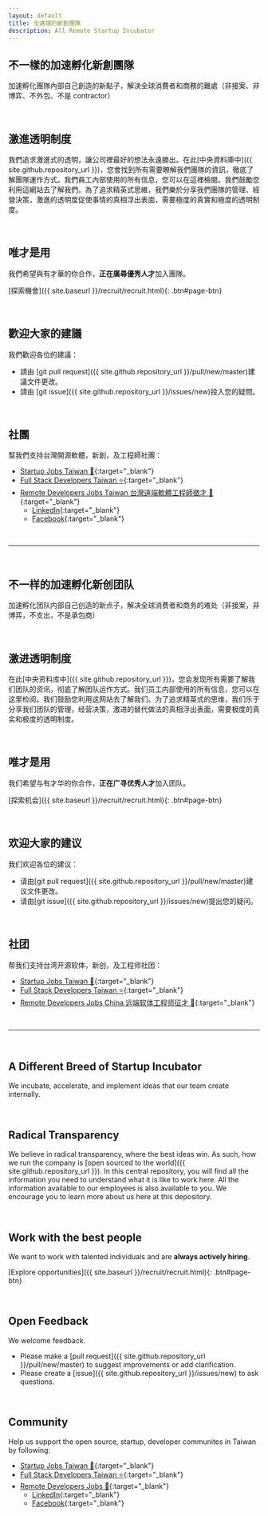 ```yaml
---
layout: default
title: 全遠端的新創團隊
description: All Remote Startup Incubator
---
```


<!---
[繁體](#zh-tw) \| [简体](#zh-cn) \| [English](#en)
-->

<a name="zh-tw"></a>

## 不一樣的加速孵化新創團隊

加速孵化團隊內部自己創造的新點子，解決全球消費者和商務的難處（非接案、非博弈、不外包、不是 contractor）

<br>

## 激進透明制度

我們追求激進式的透明，讓公司裡最好的想法永遠勝出。在此[中央資料庫中]({{ site.github.repository_url }})，您會找到所有需要瞭解我們團隊的資訊，徹底了解團隊運作方式。我們員工內部使用的所有信息，您可以在這裡檢閱。我們鼓勵您利用這網站去了解我們。為了追求精英式思維，我們樂於分享我們團隊的管理、經營決策，激進的透明度促使事情的真相浮出表面，需要極度的真實和極度的透明制度。


<br>

## 唯才是用

我們希望與有才華的你合作，**正在廣尋優秀人才**加入團隊。

[探索機會]({{ site.baseurl }}/recruit/recruit.html){: .btn#page-btn}

<br>

## 歡迎大家的建議

我們歡迎各位的建議：
* 請由 [git pull request]({{ site.github.repository_url }}/pull/new/master)建議文件更改。
* 請由 [git issue]({{ site.github.repository_url }}/issues/new)投入您的疑問。

<br>

## 社團

幫我們支持台灣開源軟體，新創，及工程師社團：

* [Startup Jobs Taiwan :rocket:](https://021tw.github.io/021tw.github.io/){:target="_blank"}
* [Full Stack Developers Taiwan :star:](https://stacktw.github.io/stacktw.github.io/){:target="_blank"}
* [Remote Developers Jobs Taiwan 台灣遠端軟體工程師徵才 :palm_tree:](https://www.linkedin.com/groups/10525064/){:target="_blank"}
	* [LinkedIn](https://www.linkedin.com/groups/10525064/){:target="_blank"}
	* [Facebook](https://www.facebook.com/groups/489046765360247/){:target="_blank"}

<br>

---

<br>

<a name="zh-cn"></a>

## 不一样的加速孵化新创团队

加速孵化团队内部自己创造的新点子，解决全球消费者和商务的难处（非接案，非博弈，不支出，不是承包商）

<br>

## 激进透明制度

在此[中央资料库中]({{ site.github.repository_url }})，您会发现所有需要了解我们团队的资讯，彻底了解团队运作方式。我们员工内部使用的所有信息，您可以在这里检阅。我们鼓励您利用这网站去了解我们。为了追求精英式的思维，我们乐于分享我们团队的管理，经营决策，激进的替代做法的真相浮出表面，需要极度的真实和极度的透明制度。


<br>

## 唯才是用

我们希望与有才华的你合作，**正在广寻优秀人才**加入团队。

[探索机会]({{ site.baseurl }}/recruit/recruit.html){: .btn#page-btn}

<br>

## 欢迎大家的建议

我们欢迎各位的建议：
* 请由[git pull request]({{ site.github.repository_url }}/pull/new/master)建议文件更改。
* 请由[git issue]({{ site.github.repository_url }}/issues/new)提出您的疑问。

<br>

## 社团

帮我们支持台湾开源软体，新创，及工程师社团：

* [Startup Jobs Taiwan :rocket:](https://021tw.github.io/021tw.github.io/){:target="_blank"}
* [Full Stack Developers Taiwan :star:](https://stacktw.github.io/stacktw.github.io/){:target="_blank"}
* [Remote Developers Jobs China 远端软体工程师征才 :palm_tree:](https://www.linkedin.com/groups/10532717/){:target="_blank"}

<br>

---

<br>

<a name="en"></a>

## A Different Breed of Startup Incubator

We incubate, accelerate, and implement ideas that our team create internally. 

<br>

## Radical Transparency 

We believe in radical transparency, where the best ideas win. As such, how we run the company is [open sourced to the world]({{ site.github.repository_url }}). In this central repository, you will find all the information you need to understand what it is like to work here. All the information available to our employees is also available to you. We encourage you to learn more about us here at this depository. 

<br>

## Work with the best people

We want to work with talented individuals and are **always actively hiring**.

[Explore opportunities]({{ site.baseurl }}/recruit/recruit.html){: .btn#page-btn}

<br>

## Open Feedback

We welcome feedback.
* Please make a [pull request]({{ site.github.repository_url }}/pull/new/master) to suggest improvements or add clarification.
* Please create a [issue]({{ site.github.repository_url }}/issues/new) to ask questions.

<br>

## Community

Help us support the open source, startup, developer communites in Taiwan by following:

* [Startup Jobs Taiwan :rocket:](https://021tw.github.io/){:target="_blank"}
* [Full Stack Developers Taiwan :star:](https://stacktw.github.io/){:target="_blank"}
* [Remote Developers Jobs :palm_tree:](https://www.linkedin.com/groups/10525064/){:target="_blank"}
	* [LinkedIn](https://www.linkedin.com/groups/10525064/){:target="_blank"}
	* [Facebook](https://www.facebook.com/groups/489046765360247/){:target="_blank"}

